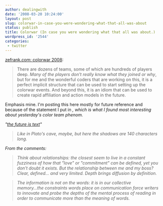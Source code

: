 ```yaml
---
author: dealingwith
date: '2008-03-20 10:24:00'
layout: post
slug: colorwar-in-case-you-were-wondering-what-that-all-was-about
status: publish
title: Colorwar (In case you were wondering what that all was about.)
wordpress_id: '2544'
categories:
 - twitter
---
```


[zefrank.com: colorwar 2008][1]:

> There are dozens of teams, some of which are hundreds of players deep. _Many
of the players don't really know what they joined or why_, but for me and the
wonderful coders that are working on this, it is a perfect implicit structure
that can be used to start setting up the colorwar events. And beyond this, it
is an idiom that can be used to create rapid affiliation and action models in
the future.

Emphasis mine. I'm posting this here mostly for future reference and because
of the statement I put in _<em>_, which is what I found most interesting about
yesterday's color team phenom.

"[the future is text][2]"

> Like in Plato's cave, maybe, but here the shadows are 140 characters long.

From the comments:

> Think about relationships: the closest seem to live in a constant fuzziness
of how that "love" or "commitment" can be defined, yet you don't doubt it
exists. But the relationship between me and my boss? Clear, defined... and
very limited. Depth brings diffusion by definition.

> The information is not on the words: it is in our collective memory...the
constraints words place on communication force writers to innovate and probe
the depths of the mental process of reading in order to communicate more than
the meaning of words.

   [1]: http://www.zefrank.com/zesblog/archives/2008/03/colorwar_2008.html

   [2]: http://www.zefrank.com/zesblog/archives/2008/03/the_future_is_t.html

